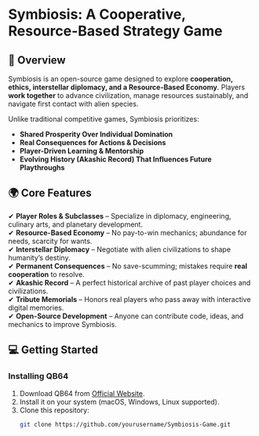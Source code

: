# Symbiosis: A Cooperative, Resource-Based Strategy Game

## 📜 Overview
Symbiosis is an open-source game designed to explore **cooperation, ethics, interstellar diplomacy, and a Resource-Based Economy**. Players **work together** to advance civilization, manage resources sustainably, and navigate first contact with alien species.

Unlike traditional competitive games, Symbiosis prioritizes:
- **Shared Prosperity Over Individual Domination**
- **Real Consequences for Actions & Decisions**
- **Player-Driven Learning & Mentorship**
- **Evolving History (Akashic Record) That Influences Future Playthroughs**

## 🌍 Core Features
✔ **Player Roles & Subclasses** – Specialize in diplomacy, engineering, culinary arts, and planetary development.  
✔ **Resource-Based Economy** – No pay-to-win mechanics; abundance for needs, scarcity for wants.  
✔ **Interstellar Diplomacy** – Negotiate with alien civilizations to shape humanity’s destiny.  
✔ **Permanent Consequences** – No save-scumming; mistakes require **real cooperation** to resolve.  
✔ **Akashic Record** – A perfect historical archive of past player choices and civilizations.  
✔ **Tribute Memorials** – Honors real players who pass away with interactive digital memories.  
✔ **Open-Source Development** – Anyone can contribute code, ideas, and mechanics to improve Symbiosis.

## 💻 Getting Started
### Installing **QB64**
1. Download QB64 from [Official Website](https://www.qb64.dev/).
2. Install it on your system (macOS, Windows, Linux supported).
3. Clone this repository:
   ```bash
   git clone https://github.com/yourusername/Symbiosis-Game.git
